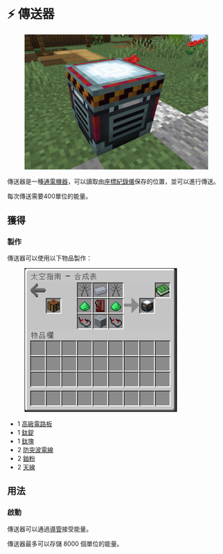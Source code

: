# ⚡ 傳送器

<figure><img src="../.gitbook/assets/image (9).png" alt=""><figcaption></figcaption></figure>

傳送器是一種[通電機器](../space/energy-systems.md)，可以讀取由[座標紀錄儀](teleporter-drive.md)保存的位置，並可以進行傳送。

每次傳送需要400單位的能量。

## 獲得

### 製作

傳送器可以使用以下物品製作：

<figure><img src="../.gitbook/assets/image (1).png" alt=""><figcaption></figcaption></figure>

* 1 [高級電路板](Advanced-Circuit-Board.md)
* 1 [鈦錠](titanium-ingot.md)
* 1 [鈦塊](Titanium-Block.md)
* 2 [防突波電線](Surge-Proof-Wire.md)
* 2 [鈾粉](uranium-dust.md)
* 2 [天線](Antenna.md)

## 用法

### 啟動

傳送器可以通過[導管](Conduit.md)接受能量。

傳送器最多可以存儲 8000 個單位的能量。
